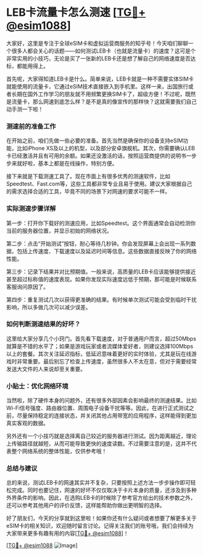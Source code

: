 # LEB卡流量卡怎么测速 [[TG💪+ @esim1088](https://t.me/s/esim1088)]

大家好，这里是专注于全球eSIM卡和虚拟运营商服务的知乎号！今天咱们聊聊一个很多人都会关心的话题——如何测试LEB卡（也就是流量卡）的速度？这可是个非常实用的小技巧，无论是买了一张新的LEB卡还是想了解自己的网络速度是否达标，都能用得上。

首先呢，大家得知道LEB卡是什么。简单来说，LEB卡就是一种不需要实体SIM卡就能使用的流量卡，它通过eSIM技术直接嵌入到手机里。这样一来，出国旅行或者长期在国外工作学习的朋友就不用频繁更换SIM卡了，超级方便！不过呢，既然是流量卡，那么网速到底怎么样？是不是真的像宣传的那样快？这就需要我们自己动手测一下啦！

### 测速前的准备工作

在开始之前，咱们先做一些必要的准备。首先当然是确保你的设备支持eSIM功能，比如iPhone XS及以上的机型，以及部分安卓旗舰机。其次，你需要确认LEB卡已经激活并且有可用的余额。如果还没激活的话，按照运营商提供的说明书一步步来就好啦，基本上都是在线操作，特别方便。

接下来就是下载测速工具了。现在市面上有很多优秀的测速软件，比如Speedtest、Fast.com等，这些工具都非常专业且易于使用。建议大家根据自己的需求选择合适的工具，毕竟不同的场景下对网速的要求可能不一样。

### 实际测速步骤详解

第一步：打开你下载好的测速应用，比如Speedtest。这个界面通常会自动检测你当前的服务器位置，并显示初始的网络状况。

第二步：点击“开始测试”按钮，耐心等待几秒钟。你会发现屏幕上会出现一系列数据，包括上传速度、下载速度以及延迟时间等信息。这些数据直接反映了你的网络性能。

第三步：记录下结果并对比预期值。一般来说，高质量的LEB卡应该能够提供接近甚至超过标称值的速度表现。如果你发现实际速度远低于预期，那可能是时候联系客服询问原因了。

第四步：重复测试几次以获得更准确的结果。有时候单次测试可能会受到临时干扰影响，所以多做几次可以减少误差。

### 如何判断测速结果的好坏？

这里给大家分享几个小窍门。首先看下载速度，对于普通用户而言，超过50Mbps就算是不错的水平了；如果是游戏玩家或者流媒体爱好者，则建议选择100Mbps以上的套餐。其次关注延迟指标，低延迟意味着更好的实时体验，尤其是玩在线游戏时非常重要。最后别忘了检查上传速度，虽然很多人不太在意，但对于需要经常发送大文件的人来说却至关重要。

### 小贴士：优化网络环境

当然啦，除了硬件本身的问题外，还有很多外部因素会影响最终的测速结果。比如Wi-Fi信号强度、路由器位置、周围电子设备干扰等等。因此，在进行正式测试之前，尽量保持稳定的连接状态，并关闭其他占用带宽的应用程序，这样能得到更加真实客观的数据。

另外还有一个小技巧就是选择离自己较近的服务器进行测试。因为距离越近，理论上传输路径就越短，从而可能导致更快的速度读数。不过需要注意的是，这并不代表整个网络系统的整体性能，仅供参考哦！

### 总结与建议

总的来说，测试LEB卡的网速其实并不复杂，只要按照上述方法一步步操作即可轻松完成。同时也要记住，网速的好坏不仅仅取决于卡片本身的质量，还涉及到多种外界条件的影响。因此，在选购LEB卡的时候除了参考官方给出的技术参数之外，还可以参考其他用户的评价反馈，这样能帮助你做出更明智的选择。

好了朋友们，今天的分享就到这里啦！如果你还有什么疑问或者想要了解更多关于eSIM卡的相关知识，欢迎随时留言讨论。记得关注我们的账号哦，我们会持续为大家带来更多有趣有用的内容[[TG💪+ @esim1088](https://t.me/s/esim1088)]！

[[TG💪+ @esim1088](https://t.me/s/esim1088) ![Image](https://i.postimg.cc/4NQfJmqS/Snipaste-2025-05-13-00-14-12.png)]